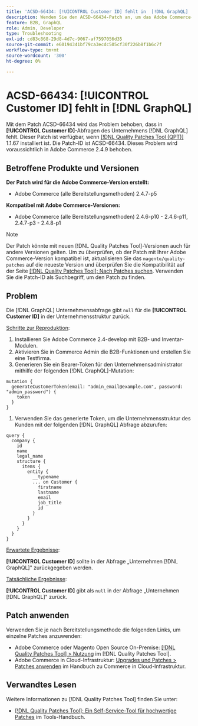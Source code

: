 ```yaml
---
title: 'ACSD-66434: [!UICONTROL Customer ID] fehlt in  [!DNL GraphQL] '
description: Wenden Sie den ACSD-66434-Patch an, um das Adobe Commerce-Problem zu beheben, bei dem [!UICONTROL Customer ID] in den  [!DNL GraphQL]  fehlt.
feature: B2B, GraphQL
role: Admin, Developer
type: Troubleshooting
exl-id: cd83c868-29d8-4d7c-9067-af7597056d35
source-git-commit: e60194341bf79ca3ecdc505cf30f226b8f1b6c7f
workflow-type: tm+mt
source-wordcount: '300'
ht-degree: 0%

---
```


# ACSD-66434: [!UICONTROL Customer ID] fehlt in [!DNL GraphQL]

Mit dem Patch ACSD-66434 wird das Problem behoben, dass in **[!UICONTROL Customer ID]**-Abfragen des Unternehmens [!DNL GraphQL] fehlt. Dieser Patch ist verfügbar, wenn [[!DNL Quality Patches Tool (QPT)]](/help/tools/quality-patches-tool/quality-patches-tool-to-self-serve-quality-patches.md) 1.1.67 installiert ist. Die Patch-ID ist ACSD-66434. Dieses Problem wird voraussichtlich in Adobe Commerce 2.4.9 behoben.

## Betroffene Produkte und Versionen

**Der Patch wird für die Adobe Commerce-Version erstellt:**

* Adobe Commerce (alle Bereitstellungsmethoden) 2.4.7-p5

**Kompatibel mit Adobe Commerce-Versionen:**

* Adobe Commerce (alle Bereitstellungsmethoden) 2.4.6-p10 - 2.4.6-p11, 2.4.7-p3 - 2.4.8-p1

>[!NOTE]
>
>Der Patch könnte mit neuen [!DNL Quality Patches Tool]-Versionen auch für andere Versionen gelten. Um zu überprüfen, ob der Patch mit Ihrer Adobe Commerce-Version kompatibel ist, aktualisieren Sie das `magento/quality-patches` auf die neueste Version und überprüfen Sie die Kompatibilität auf der Seite [[!DNL Quality Patches Tool]: Nach Patches suchen](https://experienceleague.adobe.com/tools/commerce-quality-patches/index.html?lang=de). Verwenden Sie die Patch-ID als Suchbegriff, um den Patch zu finden.

## Problem

Die [!DNL GraphQL] Unternehmensabfrage gibt `null` für die **[!UICONTROL Customer ID]** in der Unternehmensstruktur zurück.

<u>Schritte zur Reproduktion</u>:

1. Installieren Sie Adobe Commerce 2.4-develop mit B2B- und Inventar-Modulen.
1. Aktivieren Sie in Commerce Admin die B2B-Funktionen und erstellen Sie eine Testfirma.
1. Generieren Sie ein Bearer-Token für den Unternehmensadministrator mithilfe der folgenden [!DNL GraphQL]-Mutation:

```
mutation {
  generateCustomerToken(email: "admin_email@example.com", password: "admin_password") {
    token
  }
}
```

1. Verwenden Sie das generierte Token, um die Unternehmensstruktur des Kunden mit der folgenden [!DNL GraphQL] Abfrage abzurufen:

```
query {
  company {
    id
    name
    legal_name
    structure {
      items {
        entity {
          __typename
          ... on Customer {
            firstname
            lastname
            email
            job_title
            id
          }
        }
      }
    }
  }
}
```

<u>Erwartete Ergebnisse</u>:

**[!UICONTROL Customer ID]** sollte in der Abfrage „Unternehmen [!DNL GraphQL]&quot; zurückgegeben werden.

<u>Tatsächliche Ergebnisse</u>:

**[!UICONTROL Customer ID]** gibt als `null` in der Abfrage „Unternehmen [!DNL GraphQL]&quot; zurück.

## Patch anwenden

Verwenden Sie je nach Bereitstellungsmethode die folgenden Links, um einzelne Patches anzuwenden:

* Adobe Commerce oder Magento Open Source On-Premise: [[!DNL Quality Patches Tool] > Nutzung](/help/tools/quality-patches-tool/usage.md) im [!DNL Quality Patches Tool].
* Adobe Commerce in Cloud-Infrastruktur: [Upgrades und Patches > Patches anwenden](https://experienceleague.adobe.com/docs/commerce-cloud-service/user-guide/develop/upgrade/apply-patches.html?lang=de) im Handbuch zu Commerce in Cloud-Infrastruktur.

## Verwandtes Lesen

Weitere Informationen zu [!DNL Quality Patches Tool] finden Sie unter:

* [[!DNL Quality Patches Tool]: Ein Self-Service-Tool für hochwertige Patches](/help/tools/quality-patches-tool/quality-patches-tool-to-self-serve-quality-patches.md) im Tools-Handbuch.
